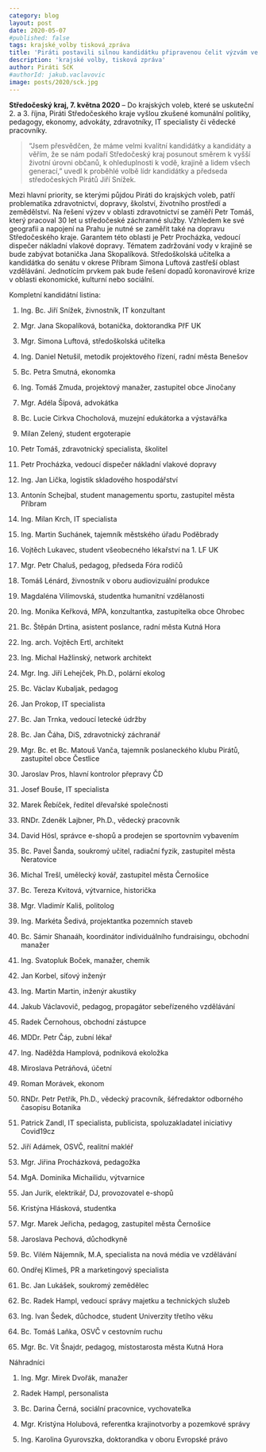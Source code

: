 ```yaml
---
category: blog
layout: post
date: 2020-05-07
#published: false
tags: krajské_volby tisková_zpráva
title: 'Piráti postavili silnou kandidátku připravenou čelit výzvám ve Středočeském kraji'
description: 'krajské volby, tisková zpráva'
author: Piráti SčK
#authorId: jakub.vaclavovic
image: posts/2020/sck.jpg
---
```


**Středočeský kraj, 7. května 2020** – Do krajských voleb, které se uskuteční 2. a 3. října, Piráti Středočeského kraje vyšlou zkušené komunální politiky, pedagogy, ekonomy, advokáty, zdravotníky, IT specialisty či vědecké pracovníky.

> “Jsem přesvědčen, že máme velmi kvalitní kandidátky a kandidáty a věřím, že se nám podaří Středočeský kraj posunout směrem k vyšší životní úrovni občanů, k ohleduplnosti k vodě, krajině a lidem všech generací,” uvedl k proběhlé volbě lídr kandidátky a předseda středočeských Pirátů Jiří Snížek.

Mezi hlavní priority, se kterými půjdou Piráti do krajských voleb, patří problematika  zdravotnictví, dopravy, školství, životního prostředí a zemědělství. Na řešení výzev v oblasti zdravotnictví se zaměří Petr Tomáš, který pracoval 30 let u středočeské záchranné služby. Vzhledem ke své geografii a napojení na Prahu je nutné se zaměřit také na dopravu Středočeského kraje. Garantem této oblasti je Petr Procházka, vedoucí dispečer nákladní vlakové dopravy. Tématem zadržování vody v krajině se bude zabývat botanička Jana Skopalíková. Středoškolská učitelka a kandidátka do senátu v okrese Příbram Simona Luftová zastřeší oblast vzdělávání. Jednotícím prvkem pak bude řešení dopadů koronavirové krize v oblasti ekonomické, kulturní nebo sociální.
 
Kompletní kandidátní listina:

1. Ing. Bc. Jiří Snížek, živnostník, IT konzultant

2. Mgr. Jana Skopalíková, botanička, doktorandka PřF UK

3. Mgr. Simona Luftová, středoškolská učitelka

4. Ing. Daniel Netušil, metodik projektového řízení, radní města Benešov

5. Bc. Petra Smutná, ekonomka

6. Ing. Tomáš Zmuda, projektový manažer, zastupitel obce Jinočany

7. Mgr. Adéla Šípová, advokátka

8. Bc. Lucie Cirkva Chocholová, muzejní edukátorka a výstavářka

9. Milan Zelený, student ergoterapie

10. Petr Tomáš, zdravotnický specialista, školitel

11. Petr Procházka, vedoucí dispečer nákladní vlakové dopravy

12. Ing. Jan Lička, logistik skladového hospodářství

13. Antonín Schejbal, student managementu sportu, zastupitel města Příbram

14. Ing. Milan Krch, IT specialista

15. Ing. Martin Suchánek, tajemník městského úřadu Poděbrady

16. Vojtěch Lukavec, student všeobecného lékařství na 1. LF UK

17. Mgr. Petr Chaluš, pedagog, předseda Fóra rodičů

18. Tomáš Lénárd, živnostník v oboru audiovizuální produkce

19. Magdaléna Vilímovská, studentka humanitní vzdělanosti

20. Ing. Monika Keřková, MPA, konzultantka, zastupitelka obce Ohrobec

21. Bc. Štěpán Drtina, asistent poslance, radní města Kutná Hora

22. Ing. arch. Vojtěch Ertl, architekt

23. Ing. Michal Hažlinský, network architekt

24. Mgr. Ing. Jiří Lehejček, Ph.D., polární ekolog

25. Bc. Václav Kubaljak, pedagog

26. Jan Prokop, IT specialista

27. Bc. Jan Trnka, vedoucí letecké údržby

28. Bc. Jan Čáha, DiS, zdravotnický záchranář

29. Mgr. Bc. et Bc. Matouš Vanča, tajemník poslaneckého klubu Pirátů, zastupitel obce Čestlice

30. Jaroslav Pros, hlavní kontrolor přepravy ČD

31. Josef Bouše, IT specialista

32. Marek Řebíček, ředitel dřevařské společnosti

33. RNDr. Zdeněk Lajbner, Ph.D., vědecký pracovník

34. David Hösl, správce e-shopů a prodejen se sportovním vybavením

35. Bc. Pavel Šanda, soukromý učitel, radiační fyzik, zastupitel města Neratovice

36. Michal Trešl, umělecký kovář, zastupitel města Černošice

37. Bc. Tereza Kvitová, výtvarnice, historička

38. Mgr. Vladimír Kališ, politolog

39. Ing. Markéta Šedivá, projektantka pozemních staveb

40. Bc. Sámir Shanaáh, koordinátor individuálního fundraisingu, obchodní manažer

41. Ing. Svatopluk Boček, manažer, chemik

42. Jan Korbel, síťový inženýr

43. Ing. Martin Martin, inženýr akustiky

44. Jakub Václavovič, pedagog, propagátor sebeřízeného vzdělávání

45. Radek Černohous, obchodní zástupce

46. MDDr. Petr Čáp, zubní lékař

47. Ing. Naděžda Hamplová, podniková ekoložka

48. Miroslava Petráňová, účetní

49. Roman Morávek, ekonom

50. RNDr. Petr Petřík, Ph.D., vědecký pracovník, šéfredaktor odborného časopisu Botanika

51. Patrick Zandl, IT specialista, publicista, spoluzakladatel iniciativy Covid19cz

52. Jiří Adámek, OSVČ, realitní makléř

53. Mgr. Jiřina Procházková, pedagožka

54. MgA. Dominika Michailidu, výtvarnice

55. Jan Jurik, elektrikář, DJ, provozovatel e-shopů

56. Kristýna Hlásková, studentka 

57. Mgr. Marek Jeřicha, pedagog, zastupitel města Černošice

58. Jaroslava Pechová, důchodkyně

59. Bc. Vilém Nájemník, M.A, specialista na nová média ve vzdělávání

60. Ondřej Klimeš, PR a marketingový specialista

61. Bc. Jan Lukášek, soukromý zemědělec

62. Bc. Radek Hampl, vedoucí správy majetku a technických služeb

63. Ing. Ivan Šedek, důchodce, student Univerzity třetího věku

64. Bc. Tomáš Laňka, OSVČ v cestovním ruchu

65. Mgr. Bc. Vít Šnajdr, pedagog, místostarosta města Kutná Hora
 
Náhradníci

1. Ing. Mgr. Mirek Dvořák, manažer

2. Radek Hampl, personalista

3. Bc. Darina Černá, sociální pracovnice, vychovatelka

4. Mgr. Kristýna Holubová, referentka krajinotvorby a pozemkové správy

5. Ing. Karolina Gyurovszka, doktorandka v oboru Evropské právo


